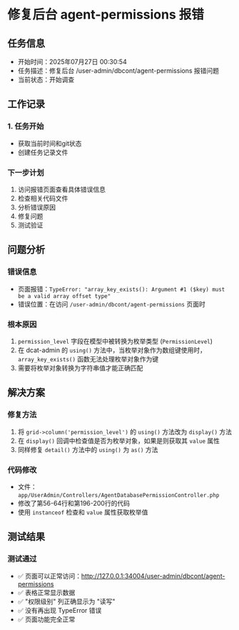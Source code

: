 # 修复后台 agent-permissions 报错

## 任务信息
- 开始时间：2025年07月27日 00:30:54
- 任务描述：修复后台 /user-admin/dbcont/agent-permissions 报错问题
- 当前状态：开始调查

## 工作记录

### 1. 任务开始
- 获取当前时间和git状态
- 创建任务记录文件

### 下一步计划
1. 访问报错页面查看具体错误信息
2. 检查相关代码文件
3. 分析错误原因
4. 修复问题
5. 测试验证

## 问题分析

### 错误信息
- 页面报错：`TypeError: "array_key_exists(): Argument #1 ($key) must be a valid array offset type"`
- 错误位置：在访问 `/user-admin/dbcont/agent-permissions` 页面时

### 根本原因
1. `permission_level` 字段在模型中被转换为枚举类型 (`PermissionLevel`)
2. 在 dcat-admin 的 `using()` 方法中，当枚举对象作为数组键使用时，`array_key_exists()` 函数无法处理枚举对象作为键
3. 需要将枚举对象转换为字符串值才能正确匹配

## 解决方案

### 修复方法
1. 将 `grid->column('permission_level')` 的 `using()` 方法改为 `display()` 方法
2. 在 `display()` 回调中检查值是否为枚举对象，如果是则获取其 `value` 属性
3. 同样修复 `detail()` 方法中的 `using()` 为 `as()` 方法

### 代码修改
- 文件：`app/UserAdmin/Controllers/AgentDatabasePermissionController.php`
- 修改了第56-64行和第196-200行的代码
- 使用 `instanceof` 检查和 `value` 属性获取枚举值

## 测试结果

### 测试通过
- ✅ 页面可以正常访问：http://127.0.0.1:34004/user-admin/dbcont/agent-permissions
- ✅ 表格正常显示数据
- ✅ "权限级别" 列正确显示为 "读写"
- ✅ 没有再出现 TypeError 错误
- ✅ 页面功能完全正常

